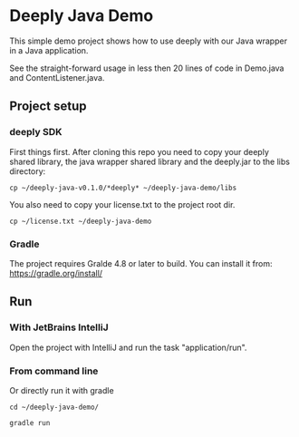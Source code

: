 # Deeply Java Demo

This simple demo project shows how to use deeply with our Java wrapper in a Java application.

See the straight-forward usage in less then 20 lines of code in Demo.java and ContentListener.java.


## Project setup

### deeply SDK

First things first. After cloning this repo you need to copy your deeply shared library,
the java wrapper shared library and the deeply.jar to the libs directory:

```
cp ~/deeply-java-v0.1.0/*deeply* ~/deeply-java-demo/libs
```

You also need to copy your license.txt to the project root dir.

```
cp ~/license.txt ~/deeply-java-demo
```

### Gradle

The project requires Gralde 4.8 or later to build. You can install it from: https://gradle.org/install/


## Run

### With JetBrains IntelliJ

Open the project with IntelliJ and run the task "application/run".

### From command line

Or directly run it with gradle

```
cd ~/deeply-java-demo/

gradle run
```

